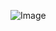 ![Image](https://github.com/silence-kai/IPsecVPN/blob/master/site%20to%20site%20vpn%20over%20IPv6/L2L-IPv6.png)
